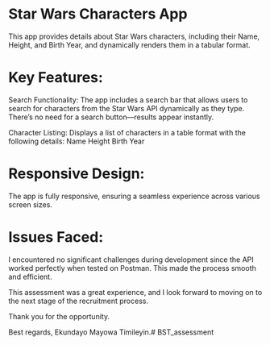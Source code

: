 # Star Wars Characters App

This app provides details about Star Wars characters, including their Name, Height, and Birth Year, and dynamically renders them in a tabular format.

# Key Features:

Search Functionality: The app includes a search bar that allows users to search for characters from the Star Wars API dynamically as they type. There’s no need for a search button—results appear instantly.

Character Listing: Displays a list of characters in a table format with the following details:
Name
Height
Birth Year


# Responsive Design:

 The app is fully responsive, ensuring a seamless experience across various screen sizes.

# Issues Faced:

I encountered no significant challenges during development since the API worked perfectly when tested on Postman. This made the process smooth and efficient.

This assessment was a great experience, and I look forward to moving on to the next stage of the recruitment process.

Thank you for the opportunity.

Best regards,
Ekundayo Mayowa Timileyin.# BST_assessment

